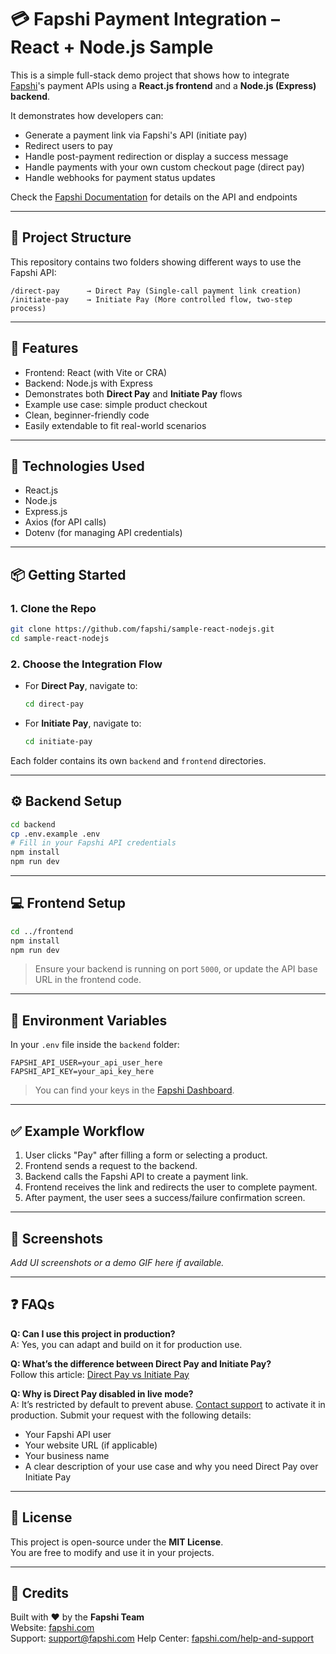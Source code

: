# 💳 Fapshi Payment Integration – React + Node.js Sample

This is a simple full-stack demo project that shows how to integrate [Fapshi](https://www.fapshi.com)'s payment APIs using a **React.js frontend** and a **Node.js (Express) backend**.

It demonstrates how developers can:

- Generate a payment link via Fapshi's API (initiate pay)
- Redirect users to pay
- Handle post-payment redirection or display a success message
- Handle payments with your own custom checkout page (direct pay)
- Handle webhooks for payment status updates

Check the [Fapshi Documentation](https://docs.fapshi.com/en/docs/api-reference/getting-started) for details on the API and endpoints

---

## 📁 Project Structure

This repository contains two folders showing different ways to use the Fapshi API:

```
/direct-pay      → Direct Pay (Single-call payment link creation)
/initiate-pay    → Initiate Pay (More controlled flow, two-step process)
```

---

## 🚀 Features

- Frontend: React (with Vite or CRA)
- Backend: Node.js with Express
- Demonstrates both **Direct Pay** and **Initiate Pay** flows
- Example use case: simple product checkout
- Clean, beginner-friendly code
- Easily extendable to fit real-world scenarios

---

## 🧰 Technologies Used

- React.js
- Node.js
- Express.js
- Axios (for API calls)
- Dotenv (for managing API credentials)

---

## 📦 Getting Started

### 1. Clone the Repo

```bash
git clone https://github.com/fapshi/sample-react-nodejs.git
cd sample-react-nodejs
```

### 2. Choose the Integration Flow

- For **Direct Pay**, navigate to:

  ```bash
  cd direct-pay
  ```

- For **Initiate Pay**, navigate to:
  ```bash
  cd initiate-pay
  ```

Each folder contains its own `backend` and `frontend` directories.

---

## ⚙️ Backend Setup

```bash
cd backend
cp .env.example .env
# Fill in your Fapshi API credentials
npm install
npm run dev
```

---

## 💻 Frontend Setup

```bash
cd ../frontend
npm install
npm run dev
```

> Ensure your backend is running on port `5000`, or update the API base URL in the frontend code.

---

## 🔐 Environment Variables

In your `.env` file inside the `backend` folder:

```env
FAPSHI_API_USER=your_api_user_here
FAPSHI_API_KEY=your_api_key_here
```

> You can find your keys in the [Fapshi Dashboard](https://dashboard.fapshi.com).

---

## ✅ Example Workflow

1. User clicks "Pay" after filling a form or selecting a product.
2. Frontend sends a request to the backend.
3. Backend calls the Fapshi API to create a payment link.
4. Frontend receives the link and redirects the user to complete payment.
5. After payment, the user sees a success/failure confirmation screen.

---

## 📸 Screenshots

_Add UI screenshots or a demo GIF here if available._

---

## ❓ FAQs

**Q: Can I use this project in production?**  
A: Yes, you can adapt and build on it for production use.

**Q: What’s the difference between Direct Pay and Initiate Pay?**  
Follow this article: [Direct Pay vs Initiate Pay](https://www.fapshi.com/en/help-and-support/direct-pay-vs-initiate-pay-all-you-need-to-know)

**Q: Why is Direct Pay disabled in live mode?**  
A: It’s restricted by default to prevent abuse. [Contact support](mailto:support@fapshi.com) to activate it in production. Submit your request with the following details:

- Your Fapshi API user
- Your website URL (if applicable)
- Your business name
- A clear description of your use case and why you need Direct Pay over Initiate Pay

---

## 📄 License

This project is open-source under the **MIT License**.  
You are free to modify and use it in your projects.

---

## 🙌 Credits

Built with ❤️ by the **Fapshi Team**  
Website: [fapshi.com](https://www.fapshi.com)  
Support: [support@fapshi.com](mailto:support@fapshi.com)
Help Center: [fapshi.com/help-and-support](https://www.fapshi.com/en/help-and-support)
